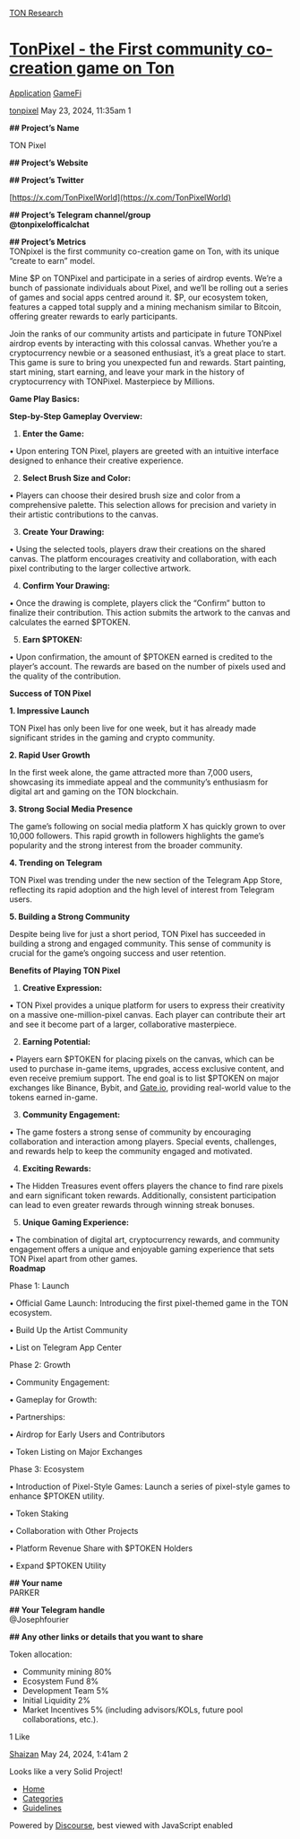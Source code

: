 [TON Research](/)

# [TonPixel - the First community co-creation game on Ton](/t/tonpixel-the-first-community-co-creation-game-on-ton/18951)

[Application](/c/application/gamefi/35)  [GameFi](/c/application/gamefi/35) 

    

[tonpixel](https://tonresear.ch/u/tonpixel)  May 23, 2024, 11:35am  1

**\## Project’s Name**

TON Pixel

**\## Project’s Website**

**\## Project’s Twitter**

[https://x.com/TonPixelWorld](https://x.com/TonPixelWorld)

**\## Project’s Telegram channel/group  
@tonpixelofficalchat**

**\## Project’s Metrics**  
TONpixel is the first community co-creation game on Ton, with its unique “create to earn” model.

Mine $P on TONPixel and participate in a series of airdrop events. We’re a bunch of passionate individuals about Pixel, and we’ll be rolling out a series of games and social apps centred around it. $P, our ecosystem token, features a capped total supply and a mining mechanism similar to Bitcoin, offering greater rewards to early participants.

Join the ranks of our community artists and participate in future TONPixel airdrop events by interacting with this colossal canvas. Whether you’re a cryptocurrency newbie or a seasoned enthusiast, it’s a great place to start. This game is sure to bring you unexpected fun and rewards. Start painting, start mining, start earning, and leave your mark in the history of cryptocurrency with TONPixel. Masterpiece by Millions.

**Game Play Basics:**

**Step-by-Step Gameplay Overview:**

1.  **Enter the Game:**

• Upon entering TON Pixel, players are greeted with an intuitive interface designed to enhance their creative experience.

2.  **Select Brush Size and Color:**

• Players can choose their desired brush size and color from a comprehensive palette. This selection allows for precision and variety in their artistic contributions to the canvas.

3.  **Create Your Drawing:**

• Using the selected tools, players draw their creations on the shared canvas. The platform encourages creativity and collaboration, with each pixel contributing to the larger collective artwork.

4.  **Confirm Your Drawing:**

• Once the drawing is complete, players click the “Confirm” button to finalize their contribution. This action submits the artwork to the canvas and calculates the earned $PTOKEN.

5.  **Earn $PTOKEN:**

• Upon confirmation, the amount of $PTOKEN earned is credited to the player’s account. The rewards are based on the number of pixels used and the quality of the contribution.

**Success of TON Pixel**

**1\. Impressive Launch**

TON Pixel has only been live for one week, but it has already made significant strides in the gaming and crypto community.

**2\. Rapid User Growth**

In the first week alone, the game attracted more than 7,000 users, showcasing its immediate appeal and the community’s enthusiasm for digital art and gaming on the TON blockchain.

**3\. Strong Social Media Presence**

The game’s following on social media platform X has quickly grown to over 10,000 followers. This rapid growth in followers highlights the game’s popularity and the strong interest from the broader community.

**4\. Trending on Telegram**

TON Pixel was trending under the new section of the Telegram App Store, reflecting its rapid adoption and the high level of interest from Telegram users.

**5\. Building a Strong Community**

Despite being live for just a short period, TON Pixel has succeeded in building a strong and engaged community. This sense of community is crucial for the game’s ongoing success and user retention.

**Benefits of Playing TON Pixel**

1.  **Creative Expression:**

• TON Pixel provides a unique platform for users to express their creativity on a massive one-million-pixel canvas. Each player can contribute their art and see it become part of a larger, collaborative masterpiece.

2.  **Earning Potential:**

• Players earn $PTOKEN for placing pixels on the canvas, which can be used to purchase in-game items, upgrades, access exclusive content, and even receive premium support. The end goal is to list $PTOKEN on major exchanges like Binance, Bybit, and [Gate.io](http://Gate.io), providing real-world value to the tokens earned in-game.

3.  **Community Engagement:**

• The game fosters a strong sense of community by encouraging collaboration and interaction among players. Special events, challenges, and rewards help to keep the community engaged and motivated.

4.  **Exciting Rewards:**

• The Hidden Treasures event offers players the chance to find rare pixels and earn significant token rewards. Additionally, consistent participation can lead to even greater rewards through winning streak bonuses.

5.  **Unique Gaming Experience:**

• The combination of digital art, cryptocurrency rewards, and community engagement offers a unique and enjoyable gaming experience that sets TON Pixel apart from other games.  
**Roadmap**

Phase 1: Launch

• Official Game Launch: Introducing the first pixel-themed game in the TON ecosystem.

• Build Up the Artist Community

• List on Telegram App Center

Phase 2: Growth

• Community Engagement:

• Gameplay for Growth:

• Partnerships:

• Airdrop for Early Users and Contributors

• Token Listing on Major Exchanges

Phase 3: Ecosystem

• Introduction of Pixel-Style Games: Launch a series of pixel-style games to enhance $PTOKEN utility.

• Token Staking

• Collaboration with Other Projects

• Platform Revenue Share with $PTOKEN Holders

• Expand $PTOKEN Utility

**\## Your name**  
PARKER

**\## Your Telegram handle**  
@Josephfourier

**\## Any other links or details that you want to share**

Token allocation:

*   Community mining 80%
*   Ecosystem Fund 8%
*   Development Team 5%
*   Initial Liquidity 2%
*   Market Incentives 5% (including advisors/KOLs, future pool collaborations, etc.).

  1 Like

[Shaizan](https://tonresear.ch/u/Shaizan) May 24, 2024, 1:41am  2

Looks like a very Solid Project!

 

*   [Home](/)
*   [Categories](/categories)
*   [Guidelines](/guidelines)

Powered by [Discourse](https://www.discourse.org), best viewed with JavaScript enabled